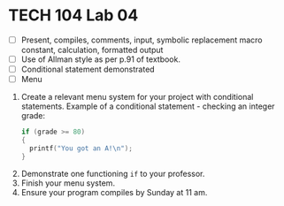 # TECH 104 Lab 04
- [ ] Present, compiles, comments, input, symbolic replacement macro constant, calculation, formatted output   
- [ ] Use of Allman style as per p.91 of textbook.
- [ ] Conditional statement demonstrated
- [ ] Menu

1.  Create a relevant menu system for your project with conditional statements.
    Example of a conditional statement - checking an integer grade:
    ```c
    if (grade >= 80)
    {
      printf("You got an A!\n");
    }
    ```
2.  Demonstrate one functioning ```if``` to your professor.
3.  Finish your menu system.
4.  Ensure your program compiles by Sunday at 11 am.
